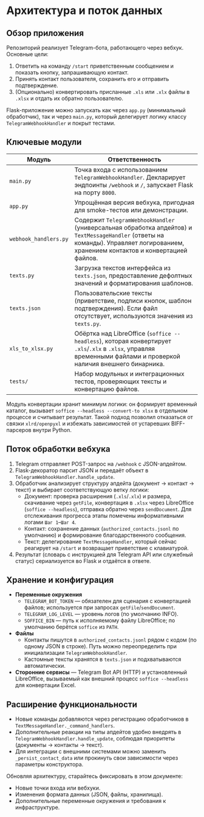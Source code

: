 # Архитектура и поток данных

## Обзор приложения

Репозиторий реализует Telegram-бота, работающего через вебхук. Основные цели:

1. Ответить на команду `/start` приветственным сообщением и показать кнопку, запрашивающую контакт.
2. Принять контакт пользователя, сохранить его и отправить подтверждение.
3. (Опционально) конвертировать присланные `.xls` или `.xlx` файлы в `.xlsx` и отдать их обратно пользователю.

Flask-приложение можно запускать как через `app.py` (минимальный обработчик), так и через `main.py`, который делегирует логику классу `TelegramWebhookHandler` и покрыт тестами.

## Ключевые модули

| Модуль | Ответственность |
| --- | --- |
| `main.py` | Точка входа с использованием `TelegramWebhookHandler`. Декларирует эндпоинты `/webhook` и `/`, запускает Flask на порту `8000`. |
| `app.py` | Упрощённая версия вебхука, пригодная для smoke-тестов или демонстрации. |
| `webhook_handlers.py` | Содержит `TelegramWebhookHandler` (универсальная обработка апдейтов) и `TextMessageHandler` (ответы на команды). Управляет логированием, хранением контактов и конвертацией файлов. |
| `texts.py` | Загрузка текстов интерфейса из `texts.json`, предоставление дефолтных значений и форматирования шаблонов. |
| `texts.json` | Пользовательские тексты (приветствие, подписи кнопок, шаблон подтверждения). Если файл отсутствует, используются значения из `texts.py`. |
| `xls_to_xlsx.py` | Обёртка над LibreOffice (`soffice --headless`), которая конвертирует `.xls`/`.xlx` в `.xlsx`, управляя временными файлами и проверкой наличия внешнего бинарника. |
| `tests/` | Набор модульных и интеграционных тестов, проверяющих тексты и конвертацию файлов. |

Модуль конвертации хранит минимум логики: он формирует временный каталог, вызывает `soffice --headless --convert-to xlsx` в отдельном процессе и считывает результат. Такой подход позволил отказаться от связки `xlrd/openpyxl` и избежать зависимостей от устаревших BIFF-парсеров внутри Python.

## Поток обработки вебхука

1. Telegram отправляет POST-запрос на `/webhook` с JSON-апдейтом.
2. Flask-декоратор парсит JSON и передаёт объект в `TelegramWebhookHandler.handle_update`.
3. Обработчик анализирует структуру апдейта (документ → контакт → текст) и выбирает соответствующую ветку логики:
   - Документ: проверка расширения (`.xls`/`.xlx`) и размера, скачивание через `getFile`, конвертация в `.xlsx` через LibreOffice (`soffice --headless`), отправка обратно через `sendDocument`. Для отслеживания прогресса этапы помечены информативными логами `Шаг 1`–`Шаг 4`.
   - Контакт: сохранение данных (`authorized_contacts.jsonl` по умолчанию) и формирование благодарственного сообщения.
   - Текст: делегирование `TextMessageHandler`, который сейчас реагирует на `/start` и возвращает приветствие с клавиатурой.
4. Результат (словарь с инструкцией для Telegram API или служебный статус) сериализуется во Flask и отдаётся в ответе.

## Хранение и конфигурация

- **Переменные окружения**
  - `TELEGRAM_BOT_TOKEN` — обязателен для сценария с конвертацией файлов; используется при запросах `getFile`/`sendDocument`.
  - `TELEGRAM_LOG_LEVEL` — уровень логов (по умолчанию INFO).
  - `SOFFICE_BIN` — путь к исполняемому файлу LibreOffice; по умолчанию берётся `soffice` из `PATH`.
- **Файлы**
  - Контакты пишутся в `authorized_contacts.jsonl` рядом с кодом (по одному JSON в строке). Путь можно переопределить при инициализации `TelegramWebhookHandler`.
  - Кастомные тексты хранятся в `texts.json` и подхватываются автоматически.
- **Сторонние сервисы** — Telegram Bot API (HTTP) и установленный LibreOffice, вызываемый как внешний процесс `soffice --headless` для конвертации Excel.

## Расширение функциональности

- Новые команды добавляются через регистрацию обработчиков в `TextMessageHandler._command_handlers`.
- Дополнительные реакции на типы апдейтов удобно внедрять в `TelegramWebhookHandler.handle_update`, соблюдая приоритеты (документы → контакты → текст).
- Для интеграции с внешними системами можно заменить `_persist_contact_data` или прокинуть свои зависимости через параметры конструктора.

Обновляя архитектуру, старайтесь фиксировать в этом документе:

- Новые точки входа или вебхуки.
- Изменения формата данных (JSON, файлы, хранилища).
- Дополнительные переменные окружения и требования к инфраструктуре.

